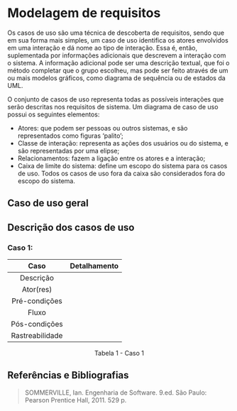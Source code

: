 # Modelagem de requisitos
Os casos de uso são uma técnica de descoberta de requisitos, sendo que em sua forma mais simples, um caso de uso identifica os atores envolvidos em uma interação e dá nome ao tipo de interação. Essa é, então, suplementada por informações adicionais que descrevem a interação com o sistema. A informação adicional pode ser uma descrição textual, que foi o método completar que o grupo escolheu, mas pode ser feito através de um ou mais modelos gráficos, como diagrama de sequência ou de estados da UML.

O conjunto de casos de uso representa todas as possíveis interações que serão descritas nos requisitos de sistema. Um diagrama de caso de uso possui os seguintes elementos:

- Atores: que podem ser pessoas ou outros sistemas, e são representados como figuras ‘palito’;
- Classe de interação: representa as ações dos usuários ou do sistema, e são representadas por uma elipse;
- Relacionamentos: fazem a ligação entre os atores e a interação;
- Caixa de limite do sistema: define um escopo do sistema para os casos de uso. Todos os casos de uso fora da caixa são considerados fora do escopo do sistema.

## Caso de uso geral

## Descrição dos casos de uso

### Caso 1: 
<center>

| Caso | Detalhamento |
| :--: | :----------: |
| Descrição | |
| Ator(res) | |
| Pré-condições | |
| Fluxo | |
| Pós-condições | |
| Rastreabilidade | |

</center>

<figcaption style="text-align: center">Tabela 1 - Caso 1</figcaption>

## Referências e Bibliografias
> SOMMERVILLE, Ian. Engenharia de Software. 9.ed. São Paulo: Pearson Prentice Hall, 2011. 529 p.